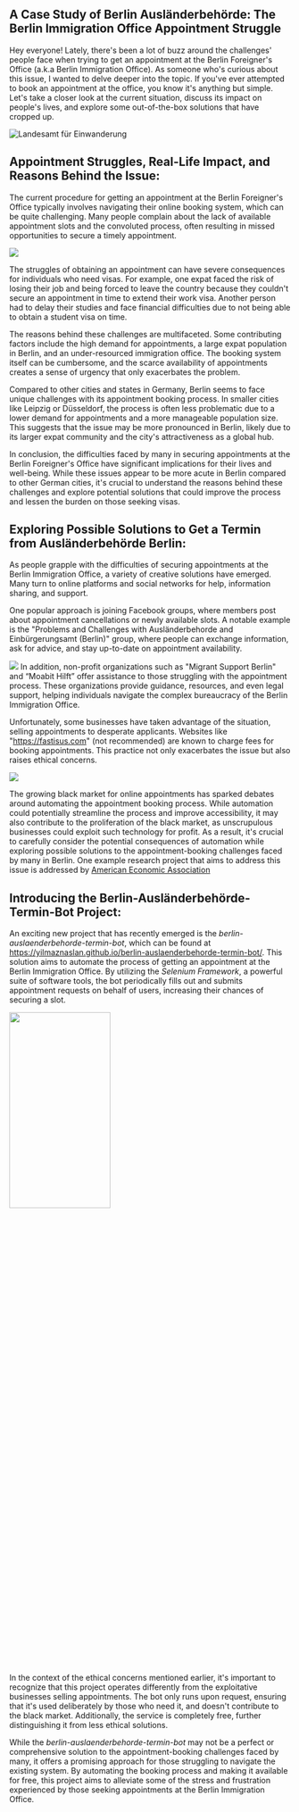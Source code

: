 ## A Case Study of Berlin Ausländerbehörde: The Berlin Immigration Office Appointment Struggle

Hey everyone! Lately, there's been a lot of buzz around the challenges' people face when trying to get an appointment at
the Berlin Foreigner's Office (a.k.a Berlin Immigration Office). As someone who's curious about this issue, I wanted to
delve deeper into the topic. If you've ever attempted to book an appointment at the office, you know it's anything but
simple. Let's take a closer look at the current situation, discuss its impact on people's lives, and explore some
out-of-the-box solutions that have cropped up.

<img alt="Landesamt für Einwanderung" src="https://img.morgenpost.de/img/berlin/crop231049140/0517806189-w1200-cv4_3-q85/73aea586-33f0-11eb-9dfa-54644045f84a.jpg" title="Landesamt für Einwanderung"/>

## Appointment Struggles, Real-Life Impact, and Reasons Behind the Issue:

The current procedure for getting an appointment at the Berlin Foreigner's Office typically involves navigating their
online booking system, which can be quite challenging. Many people complain about the lack of available appointment
slots and the convoluted process, often resulting in missed opportunities to secure a timely appointment.

<img src="https://www.tagesspiegel.de/berlin/images/terminvereinbarung-online-burgeramt-bezirksamt-berlin-aufgenommen-am-27-september-2019foto-kitty-kleist-heinrich/alternates/BASE_21_9_W1000/terminvereinbarung-online-buergeramt-bezirksamt-berlin-aufgenommen-am-27-september-2019foto-kitty-kleist-heinrich.jpeg"/>


The struggles of obtaining an appointment can have severe consequences for individuals who need visas. For example, one
expat faced the risk of losing their job and being forced to leave the country because they couldn't secure an
appointment in time to extend their work visa. Another person had to delay their studies and face financial difficulties
due to not being able to obtain a student visa on time.

The reasons behind these challenges are multifaceted. Some contributing factors include the high demand for
appointments, a large expat population in Berlin, and an under-resourced immigration office. The booking system itself
can be cumbersome, and the scarce availability of appointments creates a sense of urgency that only exacerbates the
problem.

Compared to other cities and states in Germany, Berlin seems to face unique challenges with its appointment booking
process. In smaller cities like Leipzig or Düsseldorf, the process is often less problematic due to a lower demand for
appointments and a more manageable population size. This suggests that the issue may be more pronounced in Berlin,
likely due to its larger expat community and the city's attractiveness as a global hub.

In conclusion, the difficulties faced by many in securing appointments at the Berlin Foreigner's Office have significant
implications for their lives and well-being. While these issues appear to be more acute in Berlin compared to other
German cities, it's crucial to understand the reasons behind these challenges and explore potential solutions that could
improve the process and lessen the burden on those seeking visas.

## Exploring Possible Solutions to Get a Termin from Ausländerbehörde Berlin:

As people grapple with the difficulties of securing appointments at the Berlin Immigration Office, a variety of creative
solutions have emerged. Many turn to online platforms and social networks for help, information sharing, and support.

One popular approach is joining Facebook groups, where members post about appointment cancellations or newly available
slots. A notable example is the "Problems and Challenges with Ausländerbehorde and Einbürgerungsamt (Berlin)" group,
where people can exchange information,
ask for advice, and stay up-to-date on appointment availability.

![](doc/fb_group.png)
In addition, non-profit organizations such as "Migrant Support Berlin" and “Moabit Hilft” offer assistance to those
struggling with the appointment process. These organizations provide guidance, resources, and even legal support,
helping individuals
navigate the complex bureaucracy of the Berlin Immigration Office.

Unfortunately, some businesses have taken advantage of the situation, selling appointments to desperate applicants.
Websites like "https://fastisus.com" (not recommended) are known to charge fees for booking appointments. This
practice not only exacerbates the issue but also raises ethical concerns.

<img src="https://www.fatbit.com/fab/wp-content/uploads/2017/12/Online-Appointment-Booking-Business.png">

The growing black market for online appointments has sparked debates around automating the appointment booking process.
While automation could potentially streamline the process and improve accessibility, it may also contribute to the
proliferation of the black market, as unscrupulous businesses could exploit such technology for profit. As a result,
it's crucial to carefully consider the potential consequences of automation while exploring possible solutions to the
appointment-booking challenges faced by many in Berlin. One example research project that aims to address this issue
is addressed by [American Economic Association](https://www.aeaweb.org/articles?id=10.1257/aer.20191204)

## Introducing the Berlin-Ausländerbehörde-Termin-Bot Project:

An exciting new project that has recently emerged is the *berlin-auslaenderbehorde-termin-bot*, which can be found
at https://yilmaznaslan.github.io/berlin-auslaenderbehorde-termin-bot/. This solution aims to automate the
process of getting an appointment at the Berlin Immigration Office. By utilizing the *Selenium Framework*, a powerful
suite of software tools, the bot periodically fills out and submits appointment requests on behalf of users, increasing
their chances of securing a slot.

<img src="https://raw.githubusercontent.com/yilmaznaslan/berlin-auslaenderbehorde-termin-bot/gh_pages/doc/form.gif"  width="60%" height="30%">

In the context of the ethical concerns mentioned earlier, it's important to recognize that this project operates
differently from the exploitative businesses selling appointments. The bot only runs upon request, ensuring that it's
used deliberately by those who need it, and doesn't contribute to the black market. Additionally, the service is
completely free, further distinguishing it from less ethical solutions.

While the *berlin-auslaenderbehorde-termin-bot* may not be a perfect or comprehensive solution to the
appointment-booking
challenges faced by many, it offers a promising approach for those struggling to navigate the existing system. By
automating the booking process and making it available for free, this project aims to alleviate some of the stress and
frustration experienced by those seeking appointments at the Berlin Immigration Office.

